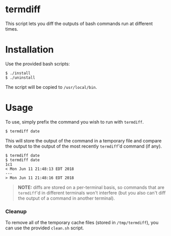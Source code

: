 # termdiff

This script lets you diff the outputs of bash commands run at different times.

# Installation

Use the provided bash scripts:

```
$ ./install
$ ./uninstall
```

The script will be copied to `/usr/local/bin`.

# Usage

To use, simply prefix the command you wish to run with `termdiff`.

```
$ termdiff date
```

This will store the output of the command in a temporary file and compare the output to the output of the most recently `termdiff`'d command (if any).

```
$ termdiff date
$ termdiff date
1c1
< Mon Jun 11 21:48:13 EDT 2018
---
> Mon Jun 11 21:48:16 EDT 2018
```

> **NOTE:** diffs are stored on a per-terminal basis, so commands that are `termdiff`'d in different terminals won't interfere (but you also can't diff the output of a command in another terminal).

### Cleanup

To remove all of the temporary cache files (stored in `/tmp/termdiff`), you can use the provided `clean.sh` script.
